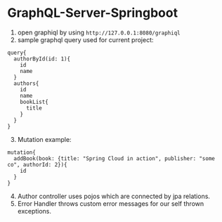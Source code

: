 # GraphQL-Server-Springboot

1. open graphiql by using `http://127.0.0.1:8080/graphiql`  
2. sample graphql query used for current project:
```
query{
  authorById(id: 1){
    id
    name
  }
  authors{
    id
    name
    bookList{
      title
    }
  }
}
```
3. Mutation example:
```
mutation{
  addBook(book: {title: "Spring Cloud in action", publisher: "some co", authorId: 2}){
    id
  }
}
```
4. Author controller uses pojos which are connected by jpa relations.  
5. Error Handler throws custom error messages for our self thrown exceptions.  